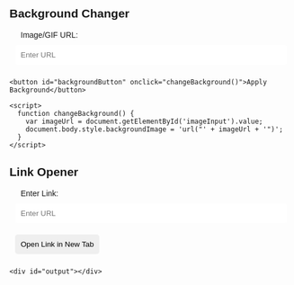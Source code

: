 <!DOCTYPE html>
<html lang="en">
<head>
  <meta charset="UTF-8">
  <meta name="viewport" content="width=device-width, initial-scale=1.0">
  <title>Interactive Web Elements</title>
  <style>
    body {
      font-family: Arial, sans-serif;
      margin: 0;
      padding: 20px;
      background-size: cover;
      background-position: center;
      transition: background 0.5s ease-in-out;
    }

    section {
      margin-bottom: 30px;
      border-radius: 10px;
      overflow: hidden;
      box-shadow: 0 4px 8px rgba(0, 0, 0, 0.1);
    }

    label, button, input {
      margin: 10px;
      border: none;
      padding: 10px;
      border-radius: 5px;
      outline: none;
    }

    input {
      width: calc(100% - 20px);
    }

    #backgroundButton {
      background-color: #4CAF50;
      color: white;
      cursor: pointer;
    }

    #output {
      margin: 20px;
      font-weight: bold;
    }
  </style>
</head>
<body>

  <section>
    <h2>Background Changer</h2>
    <label for="imageInput">Image/GIF URL:</label>
    <input type="text" id="imageInput" placeholder="Enter URL">

    <button id="backgroundButton" onclick="changeBackground()">Apply Background</button>

    <script>
      function changeBackground() {
        var imageUrl = document.getElementById('imageInput').value;
        document.body.style.backgroundImage = 'url("' + imageUrl + '")';
      }
    </script>
  </section>

  <section>
    <h2>Link Opener</h2>
    <label for="linkInput">Enter Link:</label>
    <input type="text" id="linkInput" placeholder="Enter URL">
    <button id="applyButton" onclick="openLink()">Open Link in New Tab</button>

    <div id="output"></div>
  </section>

  <script>
    function openLink() {
      var link = document.getElementById('linkInput').value;
      window.open('about:blank').document.write('<iframe src="' + link + '" width="100%" height="100%"></iframe>');

      // Display the result
      document.getElementById('output').innerHTML = 'Link opened in a new tab with about:blank page!';
    }
  </script>

</body>
</html>
